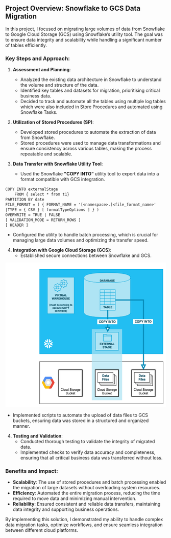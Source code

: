 ## Project Overview: Snowflake to GCS Data Migration

In this project, I focused on migrating large volumes of data from Snowflake to Google Cloud Storage (GCS) using Snowflake’s utility tool. The goal was to ensure data integrity and scalability while handling a significant number of tables efficiently.

### Key Steps and Approach:

1. **Assessment and Planning**: 
   - Analyzed the existing data architecture in Snowflake to understand the volume and structure of the data.
   - Identified key tables and datasets for migration, prioritising critical business data.
   - Decided to track and automate all the tables using multiple log tables which were also included in Store Procedures and automated using Snowflake Tasks.

2. **Utilization of Stored Procedures (SP)**:
   - Developed stored procedures to automate the extraction of data from Snowflake.
   - Stored procedures were used to manage data transformations and ensure consistency across various tables, making the process repeatable and scalable.

3. **Data Transfer with Snowflake Utility Tool**:
   
   - Used the Snowflake <b> "COPY INTO" </b> utility tool to export data into a format compatible with GCS integration.
     
```
COPY INTO externalStage 
    FROM { select * from t1}
PARTITION BY date
FILE_FORMAT = ( { FORMAT_NAME = '[<namespace>.]<file_format_name>' |TYPE = { CSV } [ formatTypeOptions ] } ) 
OVERWRITE = TRUE | FALSE
[ VALIDATION_MODE = RETURN_ROWS ]
[ HEADER ]
```
     
   - Configured the utility to handle batch processing, which is crucial for managing large data volumes and optimizing the transfer speed.

4. **Integration with Google Cloud Storage (GCS)**:
   - Established secure connections between Snowflake and GCS.

<p align="center">
  <img src="Data Solutions/Images/data-unloading-gcs.png" alt="Correlation Matrix" width="650" height="450">
</p>

   - Implemented scripts to automate the upload of data files to GCS buckets, ensuring data was stored in a structured and organized manner.

4. **Testing and Validation**:
   - Conducted thorough testing to validate the integrity of migrated data.
   - Implemented checks to verify data accuracy and completeness, ensuring that all critical business data was transferred without loss.

### Benefits and Impact:

- **Scalability**: The use of stored procedures and batch processing enabled the migration of large datasets without overloading system resources.
- **Efficiency**: Automated the entire migration process, reducing the time required to move data and minimizing manual intervention.
- **Reliability**: Ensured consistent and reliable data transfers, maintaining data integrity and supporting business operations.

By implementing this solution, I demonstrated my ability to handle complex data migration tasks, optimize workflows, and ensure seamless integration between different cloud platforms.
